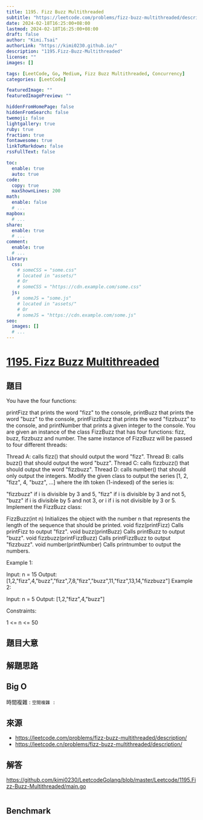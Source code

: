 ```yaml
---
title: 1195. Fizz Buzz Multithreaded
subtitle: "https://leetcode.com/problems/fizz-buzz-multithreaded/description/"
date: 2024-02-18T16:25:00+08:00
lastmod: 2024-02-18T16:25:00+08:00
draft: false
author: "Kimi.Tsai"
authorLink: "https://kimi0230.github.io/"
description: "1195.Fizz-Buzz-Multithreaded"
license: ""
images: []

tags: [LeetCode, Go, Medium, Fizz Buzz Multithreaded, Concurrency]
categories: [LeetCode]

featuredImage: ""
featuredImagePreview: ""

hiddenFromHomePage: false
hiddenFromSearch: false
twemoji: false
lightgallery: true
ruby: true
fraction: true
fontawesome: true
linkToMarkdown: false
rssFullText: false

toc:
  enable: true
  auto: true
code:
  copy: true
  maxShownLines: 200
math:
  enable: false
  # ...
mapbox:
  # ...
share:
  enable: true
  # ...
comment:
  enable: true
  # ...
library:
  css:
    # someCSS = "some.css"
    # located in "assets/"
    # Or
    # someCSS = "https://cdn.example.com/some.css"
  js:
    # someJS = "some.js"
    # located in "assets/"
    # Or
    # someJS = "https://cdn.example.com/some.js"
seo:
  images: []
  # ...
---
```

# [1195. Fizz Buzz Multithreaded](https://leetcode.com/problems/fizz-buzz-multithreaded/description/)

## 題目
You have the four functions:

printFizz that prints the word "fizz" to the console,
printBuzz that prints the word "buzz" to the console,
printFizzBuzz that prints the word "fizzbuzz" to the console, and
printNumber that prints a given integer to the console.
You are given an instance of the class FizzBuzz that has four functions: fizz, buzz, fizzbuzz and number. The same instance of FizzBuzz will be passed to four different threads:

Thread A: calls fizz() that should output the word "fizz".
Thread B: calls buzz() that should output the word "buzz".
Thread C: calls fizzbuzz() that should output the word "fizzbuzz".
Thread D: calls number() that should only output the integers.
Modify the given class to output the series [1, 2, "fizz", 4, "buzz", ...] where the ith token (1-indexed) of the series is:

"fizzbuzz" if i is divisible by 3 and 5,
"fizz" if i is divisible by 3 and not 5,
"buzz" if i is divisible by 5 and not 3, or
i if i is not divisible by 3 or 5.
Implement the FizzBuzz class:

FizzBuzz(int n) Initializes the object with the number n that represents the length of the sequence that should be printed.
void fizz(printFizz) Calls printFizz to output "fizz".
void buzz(printBuzz) Calls printBuzz to output "buzz".
void fizzbuzz(printFizzBuzz) Calls printFizzBuzz to output "fizzbuzz".
void number(printNumber) Calls printnumber to output the numbers.
 

Example 1:

Input: n = 15
Output: [1,2,"fizz",4,"buzz","fizz",7,8,"fizz","buzz",11,"fizz",13,14,"fizzbuzz"]
Example 2:

Input: n = 5
Output: [1,2,"fizz",4,"buzz"]
 

Constraints:

1 <= n <= 50
## 題目大意


## 解題思路

## Big O
時間複雜 : ``
空間複雜 : ``

## 來源
* https://leetcode.com/problems/fizz-buzz-multithreaded/description/
* https://leetcode.cn/problems/fizz-buzz-multithreaded/description/

## 解答
https://github.com/kimi0230/LeetcodeGolang/blob/master/Leetcode/1195.Fizz-Buzz-Multithreaded/main.go

```go

```

##  Benchmark

```sh

```